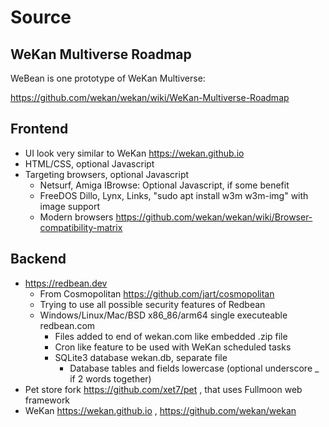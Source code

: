 # Source

## WeKan Multiverse Roadmap

WeBean is one prototype of WeKan Multiverse:

https://github.com/wekan/wekan/wiki/WeKan-Multiverse-Roadmap

## Frontend

- UI look very similar to WeKan https://wekan.github.io
- HTML/CSS, optional Javascript
- Targeting browsers, optional Javascript
  - Netsurf, Amiga IBrowse: Optional Javascript, if some benefit
  - FreeDOS Dillo, Lynx, Links, "sudo apt install w3m w3m-img" with image support
  - Modern browsers https://github.com/wekan/wekan/wiki/Browser-compatibility-matrix

## Backend

- https://redbean.dev
  - From Cosmopolitan https://github.com/jart/cosmopolitan
  - Trying to use all possible security features of Redbean
  - Windows/Linux/Mac/BSD x86_86/arm64 single executeable redbean.com
    - Files added to end of wekan.com like embedded .zip file
    - Cron like feature to be used with WeKan scheduled tasks
    - SQLite3 database wekan.db, separate file
      - Database tables and fields lowercase (optional underscore _ if 2 words together)
- Pet store fork https://github.com/xet7/pet , that uses Fullmoon web framework
- WeKan https://wekan.github.io , https://github.com/wekan/wekan
